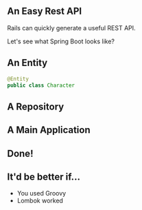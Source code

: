 ## An Easy Rest API


Rails can quickly generate a useful REST API. 

Let's see what Spring Boot looks like?


## An Entity

```java
@Entity
public class Character
```


## A Repository


## A Main Application


## Done!


## It'd be better if...

* You used Groovy
* Lombok worked